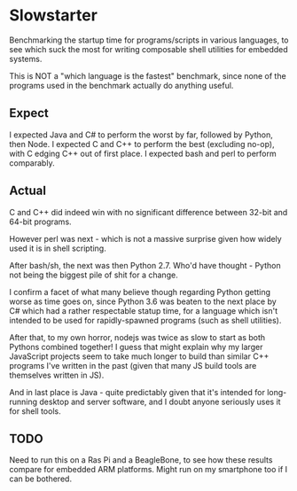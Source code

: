# Slowstarter

Benchmarking the startup time for programs/scripts in various languages, to see which suck the most for writing composable shell utilities for embedded systems.

This is NOT a "which language is the fastest" benchmark, since none of the programs used in the benchmark actually do anything useful.

## Expect

I expected Java and C# to perform the worst by far, followed by Python, then Node.
I expected C and C++ to perform the best (excluding no-op), with C edging C++ out of first place.
I expected bash and perl to perform comparably.

## Actual

C and C++ did indeed win with no significant difference between 32-bit and 64-bit programs.

However perl was next - which is not a massive surprise given how widely used it is in shell scripting.

After bash/sh, the next was then Python 2.7.
Who'd have thought - Python not being the biggest pile of shit for a change.

I confirm a facet of what many believe though regarding Python getting worse as time goes on, since Python 3.6 was beaten to the next place by C# which had a rather respectable statup time, for a language which isn't intended to be used for rapidly-spawned programs (such as shell utilities).

After that, to my own horror, nodejs was twice as slow to start as both Pythons combined together!  I guess that might explain why my larger JavaScript projects seem to take much longer to build than similar C++ programs I've written in the past (given that many JS build tools are themselves written in JS).

And in last place is Java - quite predictably given that it's intended for long-running desktop and server software, and I doubt anyone seriously uses it for shell tools.

## TODO

Need to run this on a Ras Pi and a BeagleBone, to see how these results compare for embedded ARM platforms.  Might run on my smartphone too if I can be bothered.
